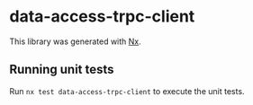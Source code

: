 # data-access-trpc-client

This library was generated with [Nx](https://nx.dev).

## Running unit tests

Run `nx test data-access-trpc-client` to execute the unit tests.
